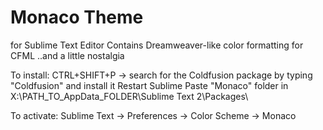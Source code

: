 # Monaco Theme
for Sublime Text Editor
Contains Dreamweaver-like color formatting for CFML  ..and a little nostalgia

To install:
CTRL+SHIFT+P -> search for the Coldfusion package by typing "Coldfusion" and install it
Restart Sublime
Paste "Monaco" folder in X:\PATH_TO_AppData_FOLDER\Sublime Text 2\Packages\

To activate:
Sublime Text -> Preferences -> Color Scheme -> Monaco 